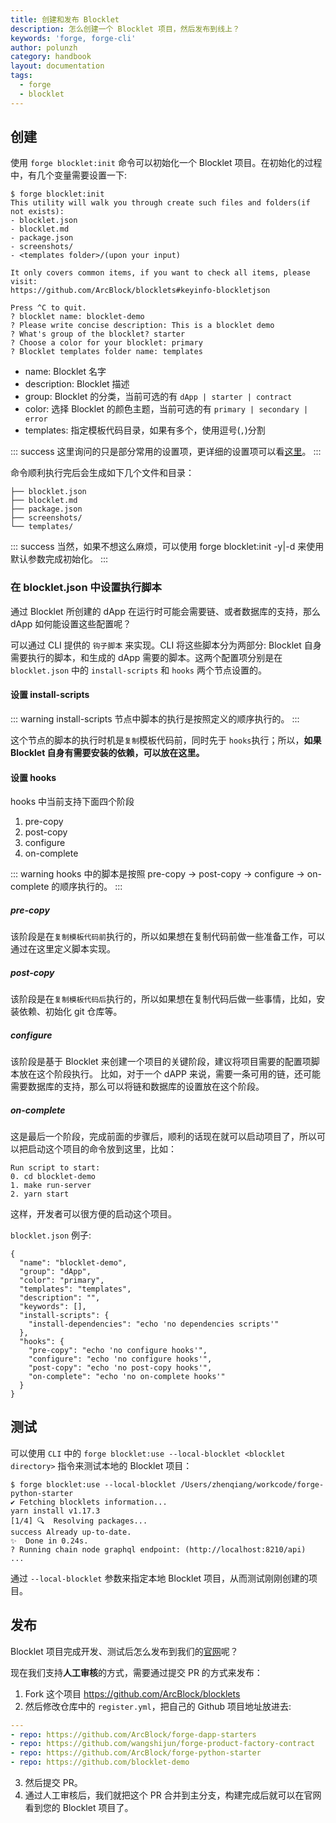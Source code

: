 ```yaml
---
title: 创建和发布 Blocklet
description: 怎么创建一个 Blocklet 项目，然后发布到线上？
keywords: 'forge, forge-cli'
author: polunzh
category: handbook
layout: documentation
tags:
  - forge
  - blocklet
---
```


## 创建

使用 `forge blocklet:init` 命令可以初始化一个 Blocklet 项目。在初始化的过程中，有几个变量需要设置一下:

``` shell
$ forge blocklet:init
This utility will walk you through create such files and folders(if not exists):
- blocklet.json
- blocklet.md
- package.json
- screenshots/
- <templates folder>/(upon your input)

It only covers common items, if you want to check all items, please visit:
https://github.com/ArcBlock/blocklets#keyinfo-blockletjson

Press ^C to quit.
? blocklet name: blocklet-demo
? Please write concise description: This is a blocklet demo
? What's group of the blocklet? starter
? Choose a color for your blocklet: primary
? Blocklet templates folder name: templates
```

- name: Blocklet 名字
- description: Blocklet 描述
- group: Blocklet 的分类，当前可选的有 `dApp | starter | contract`
- color: 选择 Blocklet 的颜色主题，当前可选的有 `primary | secondary | error`
- templates: 指定模板代码目录，如果有多个，使用逗号(`,`)分割

::: success
这里询问的只是部分常用的设置项，更详细的设置项可以看[这里](https://github.com/ArcBlock/blocklets#keyinfo-blockletjson)。
:::

命令顺利执行完后会生成如下几个文件和目录：

``` shell
├── blocklet.json
├── blocklet.md
├── package.json
├── screenshots/
└── templates/
```

::: success
当然，如果不想这么麻烦，可以使用 forge blocklet:init -y|-d 来使用默认参数完成初始化。
:::

### 在 blocklet.json 中设置执行脚本

通过 Blocklet 所创建的 dApp 在运行时可能会需要链、或者数据库的支持，那么 dApp 如何能设置这些配置呢？

可以通过 CLI 提供的 `钩子脚本` 来实现。CLI 将这些脚本分为两部分: Blocklet 自身需要执行的脚本，和生成的 dApp 需要的脚本。这两个配置项分别是在 `blocklet.json` 中的 `install-scripts` 和 `hooks` 两个节点设置的。

#### 设置 install-scripts

::: warning
install-scripts 节点中脚本的执行是按照定义的顺序执行的。
:::

这个节点的脚本的执行时机是`复制`模板代码前，同时先于 `hooks`执行；所以，**如果 Blocklet 自身有需要安装的依赖，可以放在这里。**

#### 设置 hooks

hooks 中当前支持下面四个阶段

1. pre-copy
2. post-copy
3. configure
4. on-complete

::: warning
hooks 中的脚本是按照 pre-copy -> post-copy -> configure -> on-complete 的顺序执行的。
:::

##### pre-copy

该阶段是在`复制模板代码前`执行的，所以如果想在复制代码前做一些准备工作，可以通过在这里定义脚本实现。

##### post-copy

该阶段是在`复制模板代码后`执行的，所以如果想在复制代码后做一些事情，比如，安装依赖、初始化 git 仓库等。

##### configure

该阶段是基于 Blocklet 来创建一个项目的关键阶段，建议将项目需要的配置项脚本放在这个阶段执行。
比如，对于一个 dAPP 来说，需要一条可用的链，还可能需要数据库的支持，那么可以将链和数据库的设置放在这个阶段。

##### on-complete

这是最后一个阶段，完成前面的步骤后，顺利的话现在就可以启动项目了，所以可以把启动这个项目的命令放到这里，比如：

``` shell
Run script to start:
0. cd blocklet-demo
1. make run-server
2. yarn start
```

这样，开发者可以很方便的启动这个项目。

`blocklet.json` 例子:

``` shell
{
  "name": "blocklet-demo",
  "group": "dApp",
  "color": "primary",
  "templates": "templates",
  "description": "",
  "keywords": [],
  "install-scripts": {
    "install-dependencies": "echo 'no dependencies scripts'"
  },
  "hooks": {
    "pre-copy": "echo 'no configure hooks'",
    "configure": "echo 'no configure hooks'",
    "post-copy": "echo 'no post-copy hooks'",
    "on-complete": "echo 'no on-complete hooks'"
  }
}
```

## 测试

可以使用 `CLI` 中的 `forge blocklet:use --local-blocklet <blocklet directory>` 指令来测试本地的 Blocklet 项目：

``` shell
$ forge blocklet:use --local-blocklet /Users/zhenqiang/workcode/forge-python-starter
✔ Fetching blocklets information...
yarn install v1.17.3
[1/4] 🔍  Resolving packages...
success Already up-to-date.
✨  Done in 0.24s.
? Running chain node graphql endpoint: (http://localhost:8210/api)
...
```

通过 `--local-blocklet` 参数来指定本地 Blocklet 项目，从而测试刚刚创建的项目。

## 发布

Blocklet 项目完成开发、测试后怎么发布到我们的[官网](https://blocklet.arcblock.io/blocklets/)呢？

现在我们支持**人工审核**的方式，需要通过提交 PR 的方式来发布：

1. Fork 这个项目 https://github.com/ArcBlock/blocklets
2. 然后修改仓库中的 `register.yml`，把自己的 Github 项目地址放进去:

``` yml
---
- repo: https://github.com/ArcBlock/forge-dapp-starters
- repo: https://github.com/wangshijun/forge-product-factory-contract
- repo: https://github.com/ArcBlock/forge-python-starter
- repo: https://github.com/blocklet-demo
```

3. 然后提交 PR。
4. 通过人工审核后，我们就把这个 PR 合并到主分支，构建完成后就可以在官网看到您的 Blocklet 项目了。
